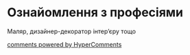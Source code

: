<div id="hypercomments_widget" class="js-hypercomments-widget invisible"></div>

# Ознайомлення з професіями

Маляр, дизайнер-декоратор інтер’єру тощо

<div class="js-hypercomments-container">
<a href="http://hypercomments.com" class="hc-link" title="comments widget">comments powered by HyperComments</a>
</div>